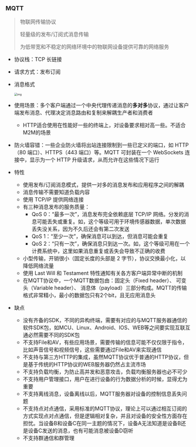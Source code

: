 ### MQTT

> 物联网传输协议
>
> 轻量级的发布/订阅式消息传输
>
> 为低带宽和不稳定的网络环境中的物联网设备提供可靠的网络服务

- 协议栈：TCP 长链接

- 请求方式：发布订阅

- 消息格式

  <img src="https://img-blog.csdnimg.cn/20190417202546952.png?x-oss-process=image/watermark,type_ZmFuZ3poZW5naGVpdGk,shadow_10,text_aHR0cHM6Ly9ibG9nLmNzZG4ubmV0L2JhbmRhb3l1,size_16,color_FFFFFF,t_70" alt="img" style="zoom:50%;" />

- 使用场景：多个客户端通过一个中央代理传递消息的**多对多**协议，通过让客户端发布消息、代理决定消息路由和复制来解耦生产者和消费者
  - HTTP适合使用在性能好一些的终端上，对设备要求相对高一些。不适合M2M的场景
- 防火墙容错：一些企业防火墙将出站连接限制到一些已定义的端口，如 HTTP（80 端口）、HTTPS（443 端口）等。MQTT 可封装在一个 WebSockets 连接中，显示为一个 HTTP 升级请求，从而允许在这些情况下运行
- 特性
  - 使用发布/订阅消息模式，提供一对多的消息发布和应用程序之间的解耦
  - 消息传输不需要知道负载内容
  - 使用 TCP/IP 提供网络连接
  - 有三种消息发布的服务质量：
    - QoS 0：“最多一次”，消息发布完全依赖底层 TCP/IP 网络。分发的消息可能丢失或重复。如，这个等级可用于环境传感器数据，单次数据丢失没关系，因为不久后还会有第二次发送
    - QoS 1：“至少一次”，确保消息可以到达，但消息可能会重复
    - QoS 2：“只有一次”，确保消息只到达一次。如，这个等级可用在一个计费系统中，这里如果消息重复或丢失会导致不正确的收费
  - 小型传输，开销很小（固定长度的头部是 2 字节），协议交换最小化，以降低网络流量
  - 使用 Last Will 和 Testament 特性通知有关各方客户端异常中断的机制
  - 在MQTT协议中，一个MQTT数据包由：固定头（Fixed header）、 可变头（Variable header）、 消息体（payload）三部分构成。MQTT的传输格式非常精小，最小的数据包只有2个bit，且无应用消息头
- 缺点
  - 没有齐备的SDK，不同的异构终端，需要有对应的与MQTT服务器通信的软件SDK包，如MCU、Linux、Android、IOS、WEB等之间要实现互联互通必然需要不同的SDK包
  - 不支持File和AV，有些应用场景，需要传输的信息可能不仅仅限于指令，比如声音信号和视频信号，这些需要通过File和AV来实现通信
  - 不支持与第三方HTTP的集成，虽然MQTT协议优于普通的HTTP协议，但是基于传统的HTTP协议的WEB服务器仍然占主流市场
  - 不支持负载均衡，为防止高并发和恶意攻击，负载均衡服务器也必不可少
  - 不支持用户管理接口，用户在进行设备的行为数据分析的时候，显得尤为重要
  - 不支持离线消息，设备离线以后，MQTT服务器对设备的控制信息丢失问题
  - 不支持点对点通信，采用标准的MQTT协议，理论上可以通过相互订阅的方式实现点对点通信，但是逻辑相对复杂，并且对设备的安全性方面存在担忧。当设备B和设备C在同一主题的情况下，设备A无法知道是设备B还是设备C发送的消息，也有可能消息被设备D窃听
  - 不支持群通信和群管理


